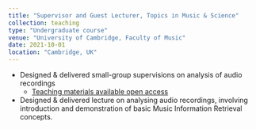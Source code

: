 ```yaml
---
title: "Supervisor and Guest Lecturer, Topics in Music & Science"
collection: teaching
type: "Undergraduate course"
venue: "University of Cambridge, Faculty of Music"
date: 2021-10-01
location: "Cambridge, UK"
---
```

- Designed & delivered small-group supervisions on analysis of audio recordings
  - [Teaching materials available open access](https://huwcheston.github.io/PS-Supervision/intro.html)
- Designed & delivered lecture on analysing audio recordings, involving introduction and demonstration of basic Music Information Retrieval concepts.